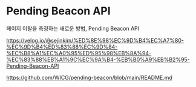 # Pending Beacon API

페이지 이탈을 측정하는 새로운 방법, Pending Beacon API

https://velog.io/@sejinkim/%ED%8E%98%EC%9D%B4%EC%A7%80-%EC%9D%B4%ED%83%88%EC%9D%84-%EC%B8%A1%EC%A0%95%ED%95%98%EB%8A%94-%EC%83%88%EB%A1%9C%EC%9A%B4-%EB%B0%A9%EB%B2%95-Pending-Beacon-API

https://github.com/WICG/pending-beacon/blob/main/README.md
